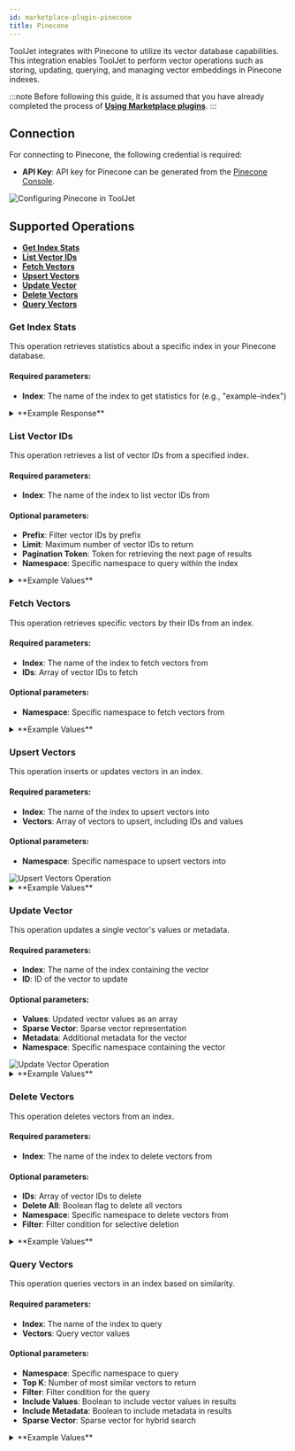 ```yaml
---
id: marketplace-plugin-pinecone
title: Pinecone
---
```


ToolJet integrates with Pinecone to utilize its vector database capabilities. This integration enables ToolJet to perform vector operations such as storing, updating, querying, and managing vector embeddings in Pinecone indexes.

:::note
Before following this guide, it is assumed that you have already completed the process of **[Using Marketplace plugins](/docs/marketplace/marketplace-overview#using-marketplace-plugins)**.
:::

## Connection

For connecting to Pinecone, the following credential is required:

- **API Key**: API key for Pinecone can be generated from the [Pinecone Console](https://app.pinecone.io/organizations/-/projects/-/keys).

<div style={{textAlign: 'center'}}>
    <img className="screenshot-full" src="/img/marketplace/plugins/pinecone/connection.png" alt="Configuring Pinecone in ToolJet" />
</div>

## Supported Operations

- **[Get Index Stats](#get-index-stats)**
- **[List Vector IDs](#list-vector-ids)**
- **[Fetch Vectors](#fetch-vectors)**
- **[Upsert Vectors](#upsert-vectors)**
- **[Update Vector](#update-vector)**
- **[Delete Vectors](#delete-vectors)**
- **[Query Vectors](#query-vectors)**

### Get Index Stats

This operation retrieves statistics about a specific index in your Pinecone database.

#### Required parameters:

- **Index**: The name of the index to get statistics for (e.g., "example-index")

<!-- <div style={{textAlign: 'center'}}>
    <img className="screenshot-full" src="/img/marketplace/plugins/pinecone/get-index-stats.png" alt="Get Index Stats Operation" />
</div> -->

<details>
<summary>**Example Response**</summary>

```json
{
  "dimension": 1536,
  "indexFullness": 0.0,
  "totalVectorCount": 1000,
  "namespaces": {
    "default": {
      "vectorCount": 1000
    }
  }
}
```
</details>

### List Vector IDs

This operation retrieves a list of vector IDs from a specified index.

#### Required parameters:

- **Index**: The name of the index to list vector IDs from

#### Optional parameters:

- **Prefix**: Filter vector IDs by prefix
- **Limit**: Maximum number of vector IDs to return
- **Pagination Token**: Token for retrieving the next page of results
- **Namespace**: Specific namespace to query within the index

<!-- <div style={{textAlign: 'center'}}>
    <img className="screenshot-full" src="/img/marketplace/plugins/pinecone/list-vector-ids.png" alt="List Vector IDs Operation" />
</div> -->

<details>
<summary>**Example Values**</summary>

```yaml
Index: example-index
Prefix: document1#
Limit: 100
Pagination Token: Tm90aGluzYB0byBZzWUGaGVyZQo=
Namespace: example-namespace
```
</details>

### Fetch Vectors

This operation retrieves specific vectors by their IDs from an index.

#### Required parameters:

- **Index**: The name of the index to fetch vectors from
- **IDs**: Array of vector IDs to fetch

#### Optional parameters:

- **Namespace**: Specific namespace to fetch vectors from

<!-- <div style={{textAlign: 'center'}}>
    <img className="screenshot-full" src="/img/marketplace/plugins/pinecone/fetch-vectors.png" alt="Fetch Vectors Operation" />
</div> -->

<details>
<summary>**Example Values**</summary>

```yaml
Index: example-index
IDs: ["id-1", "id-2"]
Namespace: example-namespace
```
</details>

### Upsert Vectors

This operation inserts or updates vectors in an index.

#### Required parameters:

- **Index**: The name of the index to upsert vectors into
- **Vectors**: Array of vectors to upsert, including IDs and values

#### Optional parameters:

- **Namespace**: Specific namespace to upsert vectors into

<div style={{textAlign: 'center'}}>
    <img className="screenshot-full" src="/img/marketplace/plugins/pinecone/upsert-vectors.png" alt="Upsert Vectors Operation" />
</div>

<details>
<summary>**Example Values**</summary>

```yaml
Index: example-index
Vectors: [{"id": "vec1", "values": [0.1, 0.2, 0.3]}]
Namespace: example-namespace
```
</details>

### Update Vector

This operation updates a single vector's values or metadata.

#### Required parameters:

- **Index**: The name of the index containing the vector
- **ID**: ID of the vector to update

#### Optional parameters:

- **Values**: Updated vector values as an array
- **Sparse Vector**: Sparse vector representation
- **Metadata**: Additional metadata for the vector
- **Namespace**: Specific namespace containing the vector

<div style={{textAlign: 'center'}}>
    <img className="screenshot-full" src="/img/marketplace/plugins/pinecone/update-vector.png" alt="Update Vector Operation" />
</div>

<details>
<summary>**Example Values**</summary>

```yaml
Index: example-index
ID: id-3
Values: [4.0, 2.0]
Sparse Vector: {"indices": [1, 5], "values": [0.5, 0.5]}
Metadata: {"genre": "comedy"}
Namespace: example-namespace
```
</details>

### Delete Vectors

This operation deletes vectors from an index.

#### Required parameters:

- **Index**: The name of the index to delete vectors from

#### Optional parameters:

- **IDs**: Array of vector IDs to delete
- **Delete All**: Boolean flag to delete all vectors
- **Namespace**: Specific namespace to delete vectors from
- **Filter**: Filter condition for selective deletion

<!-- <div style={{textAlign: 'center'}}>
    <img className="screenshot-full" src="/img/marketplace/plugins/pinecone/delete-vectors.png" alt="Delete Vectors Operation" />
</div> -->

<details>
<summary>**Example Values**</summary>

```yaml
Index: example-index
IDs: ["id-1", "id-2"]
Delete All: true
Namespace: example-namespace
Filter: {"genre": {"$in": ["documentary", "action"]}}
```
</details>

### Query Vectors

This operation queries vectors in an index based on similarity.

#### Required parameters:

- **Index**: The name of the index to query
- **Vectors**: Query vector values

#### Optional parameters:

- **Namespace**: Specific namespace to query
- **Top K**: Number of most similar vectors to return
- **Filter**: Filter condition for the query
- **Include Values**: Boolean to include vector values in results
- **Include Metadata**: Boolean to include metadata in results
- **Sparse Vector**: Sparse vector for hybrid search

<!-- <div style={{textAlign: 'center'}}>
    <img className="screenshot-full" src="/img/marketplace/plugins/pinecone/query-vectors.png" alt="Query Vectors Operation" />
</div> -->

<details>
<summary>**Example Values**</summary>

```yaml
Index: example-index
Vectors: [0.3, 0.3, 0.3, 0.3, 0.3]
Namespace: example-namespace
Top K: 3
Filter: {"genre": {"$in": ["documentary", "action"]}}
Include Values: true
Include Metadata: true
Sparse Vector: {"indices": [1, 5], "values": [0.5, 0.5]}
```
</details>